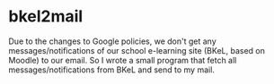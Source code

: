 # bkel2mail

Due to the changes to Google policies, we don't get any messages/notifications of our school e-learning site (BKeL, based on Moodle) to our email. So I wrote a small program that fetch all messages/notifications from BKeL and send to my mail.
